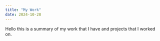 ```yaml
---
title: "My Work"
date: 2024-10-28
---
```

Hello this is a summary of my work that I have and projects that I worked on. 

